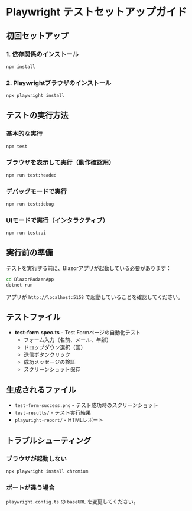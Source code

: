 # Playwright テストセットアップガイド

## 初回セットアップ

### 1. 依存関係のインストール
```bash
npm install
```

### 2. Playwrightブラウザのインストール
```bash
npx playwright install
```

## テストの実行方法

### 基本的な実行
```bash
npm test
```

### ブラウザを表示して実行（動作確認用）
```bash
npm run test:headed
```

### デバッグモードで実行
```bash
npm run test:debug
```

### UIモードで実行（インタラクティブ）
```bash
npm run test:ui
```

## 実行前の準備

テストを実行する前に、Blazorアプリが起動している必要があります：

```bash
cd BlazorRadzenApp
dotnet run
```

アプリが `http://localhost:5158` で起動していることを確認してください。

## テストファイル

- **test-form.spec.ts** - Test Formページの自動化テスト
  - フォーム入力（名前、メール、年齢）
  - ドロップダウン選択（国）
  - 送信ボタンクリック
  - 成功メッセージの検証
  - スクリーンショット保存

## 生成されるファイル

- `test-form-success.png` - テスト成功時のスクリーンショット
- `test-results/` - テスト実行結果
- `playwright-report/` - HTMLレポート

## トラブルシューティング

### ブラウザが起動しない
```bash
npx playwright install chromium
```

### ポートが違う場合
`playwright.config.ts` の `baseURL` を変更してください。
